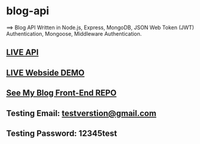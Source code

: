 # blog-api
==> Blog API Written in Node.js, Express, MongoDB, JSON Web Token (JWT) Authentication, Mongoose, Middleware Authentication.


 ## <a href="https://blog-post-api-sadam.herokuapp.com">LIVE API</a>


##  <a href="https://saddamarbaa-blog.netlify.app/"> LIVE Webside DEMO </a>


##  <a href="https://github.com/saddamarbaa/blog-api">See My Blog Front-End REPO</a>
 
 

##   Testing Email:      testverstion@gmail.com
##   Testing Password:    12345test

